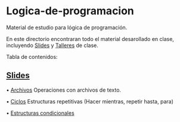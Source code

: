 # Logica-de-programacion
Material de estudio para lógica de programación.

En este directorio encontraran todo el material desarollado en clase, incluyendo [Slides](Slides/) y [Talleres](Talleres/) de clase. 	

Tabla de contenidos:	

[Slides](Slides/)
--------------------------------------------------
  • [Archivos](Slides/Archivos.pptx) Operaciones con archivos de texto.
  
  • [Ciclos](Slides/Ciclos.pptx) Estructuras repetitivas (Hacer mientras, repetir hasta, para)

  • [Estructuras condicionales](Estructuras\condicionales.pptx) 

